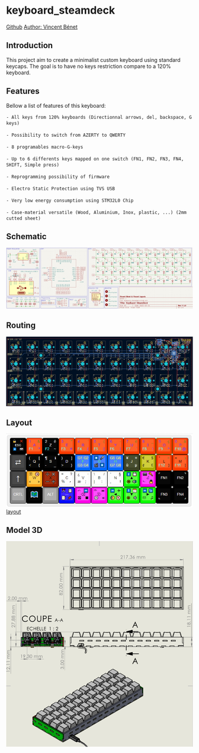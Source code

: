 # keyboard_steamdeck

[Github](https://github.com/vincentBenet/keyboard_steamdeck)
[Author: Vincent Bénet](https://github.com/vincentBenet)

## Introduction

This project aim to create a minimalist custom keyboard using standard keycaps.
The goal is to have no keys restriction compare to a 120% keyboard.

## Features
Bellow a list of features of this keyboard:

    - All keys from 120% keyboards (Directionnal arrows, del, backspace, G keys)
    
    - Possibility to switch from AZERTY to QWERTY
    
    - 8 programables macro-G-keys
    
    - Up to 6 differents keys mapped on one switch (FN1, FN2, FN3, FN4, SHIFT, Simple press)
    
    - Reprogramming possibility of firmware
    
    - Electro Static Protection using TVS USB
    
    - Very low energy consumption using STM32L0 Chip
    
    - Case-material versatile (Wood, Aluminium, Inox, plastic, ...) (2mm cutted sheet)
    

## Schematic
![schematic](schematic.png)

## Routing
![routing](routing.png)

## Layout
![layout](layout.png)
[layout](http://www.keyboard-layout-editor.com/##@@_c=%23000000&t=%23ffffff&f:2%3B&=%F0%9F%94%8F%0A%E2%8F%8F%EF%B8%8F%0A%E2%9D%8C%0A%E2%8C%A8%0A%0A%0A%0A%0A%0AESC&_c=%23ff3b00&t=%234000ff%0A%2300ffde%0A%23337000&f:3%3B&=1%0AF1%0A%2F&%0A%C2%B2%0A%0A%0A%0A%0A%0AA&_c=%23000000&t=%23ffffff%0A%2300ffde%3B&=2%0AF2%0A%C3%A9%0A~%0A%0A%0A%0A%0A%0AZ&_c=%23ff3b00&t=%234000ff%0A%2300ffde%0A%23337000%3B&=3%0AF3%0A%22%0A%23%0A%0A%0A%0A%0A%0AE&=4%0AF4%0A'%0A%7B%0A%0A%0A%0A%0A%0AR&=5%0AF5%0A(%0A%5B%0A%0A%0A%0A%0A%0AT&=6%0AF6%0A-%0A%7C%0A%0A%0A%0A%0A%0AY&=7%0AF7%0A%C3%A8%0A%60%0A%0A%0A%0A%0A%0AU&=8%0AF8%0A%2F_%0A%5C%0A%0A%0A%0A%0A%0A%E2%85%A0&=9%0AF9%0A%C3%A7%0A%5E%0A%0A%0A%0A%0A%0AO&=0%0AF10%0A%C3%A0%0A%2F@%0A%0A%0A%0A%0A%0AP%3B&@_c=%233d3d3d&t=%23ffffff&a:7&f:9%3B&=%E2%87%84&_c=%23000000&a:4&f:3%3B&=(%0A%3C%0A%5B%0A%7B%0A%0A%0A%0A%0A%0AQ&=%C2%B6%0A-%0A%E2%84%B9%EF%B8%8F%0A%2F_%0A%0A%0A%0A%0A%0AS&=)%0A%3E%0A%5D%0A%7D%0A%0A%0A%0A%0A%0AD&_c=%230068ff&t=%23fff300%0A%0A%0A%0A%0A%0A%0A%0A%0A%2300ff17%3B&=G1%0AG3%0AG2%0AG4%0A%0A%0A%0A%0A%0AF&_t=%23a32424%0A%0A%0A%23ff0000%0A%0A%0A%0A%0A%0A%2300ff17%3B&=%E2%8F%BA%0A%F0%9F%8E%AC%0A%F0%9F%8E%A4%0A%E2%8F%B9%0A%0A%0A%0A%0A%0AG&_t=%23fff300%0A%0A%0A%0A%0A%0A%0A%0A%0A%2300ff17%3B&=G5%0AG7%0AG6%0AG8%0A%0A%0A%0A%0A%0AH&_c=%233c4225&t=%23ffffff%3B&=%C2%A5%0A%C3%B9%0A%C2%A4%0A%C2%B5%0A%0A%0A%0A%0A%0AJ&_c=%23a7a800&t=%23000000%3B&=%E2%82%AC%0A%C2%A2%0A$%0A%C2%A3%0A%0A%0A%0A%0A%0AK&_c=%23ff3b00&t=%23000000%0A%2300ffde%0A%23337000%3B&=%C2%B0%0AF12%0A%2F=%0A%7D%0A%0A%0A%0A%0A%0AL&=+%0AF11%0A)%0A%5D%0A%0A%0A%0A%0A%0AM%3B&@_c=%233d3d3d&t=%23ffffff&a:7&f:9%3B&=%E2%86%91&_c=%23ffa31a&t=%23000000&a:4&f:3%3B&=%E2%8C%A7%0A%C2%AB%0A%F0%9F%94%9E%0A%C2%BB%0A%0A%0A%0A%0A%0AW&_c=%238c1b00%3B&=%E2%9E%97%0A%E2%9E%96%0A%E2%9C%96%EF%B8%8F%0A%E2%9E%95%0A%0A%0A%0A%0A%0AX&_c=%23ffffff%3B&=%2F=%0A%EF%BC%85%0A%3F%0A%EF%B9%90%0A%0A%0A%0A%0A%0AC&=%C2%BF%0A%C3%A6%0A%E2%80%A7%0A%EF%BC%9B%0A%0A%0A%0A%0A%0AV&=%5C%0A%7C%0A%2F%2F%0A%EF%BC%9A%0A%0A%0A%0A%0A%0AB&=%E2%80%9C%0A%E2%80%9E%0A%C2%A7%0A!%0A%0A%0A%0A%0A%0AN&_c=%230bff00%3B&=%E2%8F%AB%0A%F0%9F%94%86%0A%F0%9F%92%BE%0A%F0%9F%94%8A%0A%0A%0A%0A%0A%0A%E2%96%B2&_c=%23ff00e8%3B&=%F0%9F%93%B7%0A%E2%AC%91%0A%F0%9F%94%91%0A%F0%9F%94%92%0A%0A%0A%0A%0A%0A%E2%8F%8E&_c=%23000000&t=%23ffffff%3B&=%E2%8C%9C%0A%0A%0A%0A%0A%0A%0A%0A%0AFN1&=%0A%0A%E2%8C%9D%0A%0A%0A%0A%0A%0A%0AFN2%3B&@_c=%23878787&a:7%3B&=CRTL&_c=%23000000&f:9%3B&=%F0%9F%97%BA%EF%B8%8F&_c=%238e8e8e&f:3%3B&=ALT&_c=%23000bff&a:4%3B&=%E2%9C%82%EF%B8%8F%0A%F0%9F%93%9D%0A%F0%9F%93%8B%0A%F0%9F%93%8C%0A%0A%0A%0A%0A%0A%E2%80%95&_c=%23ff00e8&t=%23000000%3B&=%E2%A4%BA%0A%E2%98%8E%0A%E2%8F%AE%0A%E2%8F%B9%0A%0A%0A%0A%0A%0A%E2%8C%AB&=%E2%A4%BC%0A%E2%9A%99%EF%B8%8F%0A%E2%8F%AD%0A%E2%8F%AF%0A%0A%0A%0A%0A%0A%E2%8C%A6&_c=%230bff00%3B&=%E2%8F%AA%0A%F0%9F%8C%93%0A%E2%9C%88%0A%F0%9F%94%87%0A%0A%0A%0A%0A%0A%E2%97%84&=%E2%8F%AC%0A%F0%9F%94%85%0A%F0%9F%93%85%0A%F0%9F%94%89%0A%0A%0A%0A%0A%0A%E2%96%BC&=%E2%8F%A9%0A%E2%9C%89%0A%F0%9F%93%B6%0A%E2%99%AB%0A%0A%0A%0A%0A%0A%E2%96%BA&_c=%23000000&t=%23ffffff%3B&=%0A%E2%8C%9E%0A%0A%0A%0A%0A%0A%0A%0AFN3&=%0A%0A%0A%E2%8C%9F%0A%0A%0A%0A%0A%0AFN4)

## Model 3D
![model3d](model3d.png)


    
    
    